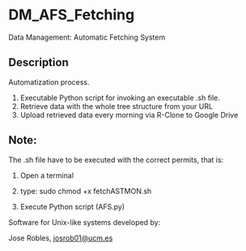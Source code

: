 # DM_AFS_Fetching
Data Management: Automatic Fetching System

## Description
Automatization process.

1. Executable Python script for invoking an executable .sh file.
2. Retrieve data with the whole tree structure from your URL
3. Upload retrieved data every morning via R-Clone to Google Drive

## Note:
The .sh file have to be executed with the correct permits, that is:

1. Open a terminal

2. type: sudo chmod +x fetchASTMON.sh

3. Execute Python script (AFS.py)

Software for Unix-like systems developed by:

Jose Robles, josrob01@ucm.es
